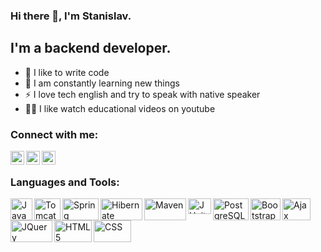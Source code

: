 ### Hi there 👋, I'm Stanislav.

## I'm a backend developer.
- 💪 I like to write code
- 🥅 I am constantly learning new things
- ⚡ I love tech english and try to speak with native speaker
- 🤹🏽 I like watch educational videos on youtube 

### Connect with me:

[<img align="left" alt="StDem | Gmail" width="22px" src="https://cdn.jsdelivr.net/npm/simple-icons@3.13.0/icons/gmail.svg" />][e-mail]
[<img align="left" alt="StDem | Telegram" width="22px" src="https://cdn.jsdelivr.net/npm/simple-icons@3.13.0/icons/telegram.svg" />][telegram]
[<img align="left" alt="StDem | Skype" width="22px" src="https://cdn.jsdelivr.net/npm/simple-icons@3.13.0/icons/skype.svg" />][skype]

<br />

### Languages and Tools:

<img align="left" alt="Java" width="35px" height = "35px" src="https://icons.iconarchive.com/icons/dakirby309/simply-styled/256/Java-icon.png" />
<img align="left" alt="Tomcat" width="42px" height = "35px" src="https://symbols.getvecta.com/stencil_74/42_apache-tomcat-icon.5ca6b043f3.svg" />
<img align="left" alt="Spring" width="58px" height = "35px" src="https://symbols.getvecta.com/stencil_96/67_spring-framework.c46ab15b10.svg" />
<img align="left" alt="Hibernate" width="67px" height = "35px" src="https://symbols.getvecta.com/stencil_83/45_hibernate.6b06d34c6c.svg" />
<img align="left" alt="Maven" width="67px" height = "35px" src="https://symbols.getvecta.com/stencil_74/17_apache-maven.f372e99dfa.svg" />
<img align="left" alt="JUnit" width="37px" height = "25px" src="https://user-images.githubusercontent.com/33158051/103466459-7524de80-4d13-11eb-96ba-f13e5409a18a.png" />
<img align="left" alt="PostgreSQL" width="57px" height = "35px" src="https://symbols.getvecta.com/stencil_92/18_postgresql-vertical.75a997fb76.svg" />
<img align="left" alt="Bootstrap" width="48px" height = "35px" src="https://symbols.getvecta.com/stencil_75/112_bootstrap.1251e6b79f.svg" />
<img align="left" alt="Ajax" width="45px" height = "35px" src="https://pic.onlinewebfonts.com/svg/img_174096.png" />
<img align="left" alt="JQuery" width="67px" height = "35px" src="https://symbols.getvecta.com/stencil_85/38_jquery.f0787835ce.svg" />
<img align="left" alt="HTML5" width="60px" height = "35px" src="https://symbols.getvecta.com/stencil_25/35_html5.63ca2940ce.svg" />
<img align="left" alt="CSS" width="60px" height = "35px" src="https://symbols.getvecta.com/stencil_25/14_css3.3ce30826ea.svg" />

<br />

[e-mail]: mailto:dmd.stanislav@gmail.com
[telegram]: https://t.me/st_dem
[skype]: https://join.skype.com/invite/L5lbTzJvXs0i


